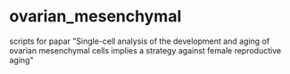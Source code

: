 # ovarian_mesenchymal
scripts for papar "Single-cell analysis of the development and aging of ovarian mesenchymal cells implies a strategy against female reproductive aging"


